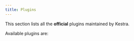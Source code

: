 ```yaml
---
title: Plugins
---
```


This section lists all the **official** plugins maintained by Kestra.

Available plugins are:

<ChildTableOfContents />
